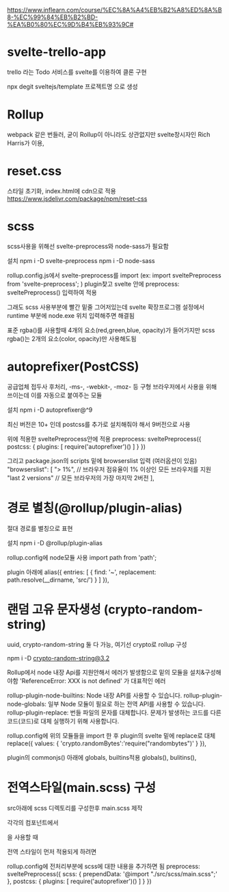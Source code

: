https://www.inflearn.com/course/%EC%8A%A4%EB%B2%A8%ED%8A%B8-%EC%99%84%EB%B2%BD-%EA%B0%80%EC%9D%B4%EB%93%9C#

# svelte-trello-app
trello 라는 Todo 서비스를 svelte를 이용하여 클론 구현

npx degit sveltejs/template 프로젝트명 으로 생성

# Rollup 
webpack 같은 번들러,
굳이 Rollup이 아니라도 상관없지만 svelte창시자인 Rich Harris가 이용,

# reset.css
스타일 초기화, index.html에 cdn으로 적용
https://www.jsdelivr.com/package/npm/reset-css

# scss
scss사용을 위해선 svelte-preprocess와 node-sass가 필요함

설치
npm i -D svelte-preprocess
npm i -D node-sass

rollup.config.js에서 
svelte-preprocess를 import (ex: import sveltePreprocess from 'svelte-preprocess'; )
plugin찾고 svelte 안에 preprocess: sveltePreprocess() 입력하여 적용

그래도 scss 사용부분에 빨간 밑줄 그어저있는데 
svelte 확장프로그램 설정에서 runtime 부분에 node.exe 위치 입력해주면 해결됨

표준 rgba()를 사용할때 4개의 요소(red,green,blue, opacity)가 들어가지만
scss rgba()는 2개의 요소(color, opacity)만 사용해도됨


# autoprefixer(PostCSS)
공급업체 접두사 후처리, 
-ms-, -webkit-, -moz- 등 구형 브라우저에서 사용을 위해 쓰이는데
이를 자동으로 붙여주는 모듈

설치
npm i -D autoprefixer@^9

최신 버전은 10+ 인데 postcss를 추가로 설치해줘야 해서 9버전으로 사용

위에 적용한 sveltePreprocess안에 적용
preprocess: sveltePreprocess({
	postcss: {
		plugins: [
    		require('autoprefixer')()
		]
	}
})

그리고 package.json의 scripts 밑에 browserslist 입력 (여러옵션이 있음)
"browserslist": [
   "> 1%", // 브라우저 점유율이 1% 이상인 모든 브라우저를 지원
   "last 2 versions" // 모든 브라우저의 가장 마지막 2버전
],


# 경로 별칭(@rollup/plugin-alias)
절대 경로를 별칭으로 표현

설치
npm i -D @rollup/plugin-alias

rollup.config에 node모듈 사용
import path from 'path';

plugin 아래에 
alias({
	entries: [
		{
			find: '~',
			replacement: path.resolve(__dirname, 'src/')
		}
	]
}),

# 랜덤 고유 문자생성 (crypto-random-string)
uuid, crypto-random-string 둘 다 가능, 여기선 crypto로 rollup 구성

npm i -D crypto-random-string@3.2

Rollup에서 node 내장 Api를 지원안해서 에러가 발생함으로 밑의 모듈을 설치&구성해야함
'ReferenceError: XXX is not defined' 가 대표적인 에러

rollup-plugin-node-builtins: Node 내장 API를 사용할 수 있습니다.
rollup-plugin-node-globals: 일부 Node 모듈이 필요로 하는 전역 API를 사용할 수 있습니다.
rollup-plugin-replace: 번들 파일의 문자를 대체합니다. 문제가 발생하는 코드를 다른 코드(코드)로 대체 실행하기 위해 사용합니다.

rollup.config에 위의 모듈들을 import 한 후 
plugin의 svelte 밑에 replace로 대체
replace({
	values: {
		'crypto.randomBytes':'require("randombytes")'
	}
}),

plugin의 commonjs() 아래에 globals, builtins적용
globals(),
bulitins(),


# 전역스타일(main.scss) 구성
src아래에 scss 디렉토리를 구성한후 main.scss 제작

각각의 컴포넌트에서 
<!-- <style lang="scss> --> 을 사용할 때
전역 스타일이 먼저 적용되게 하려면 

rollup.config에 전처리부분에 scss에 대한 내용을 추가하면 됨
preprocess: sveltePreprocess({
	scss: {
		prependData: '@import "./src/scss/main.scss";'
	},
	postcss: {
		plugins: [
			require('autoprefixer')()
		]
	}
})
